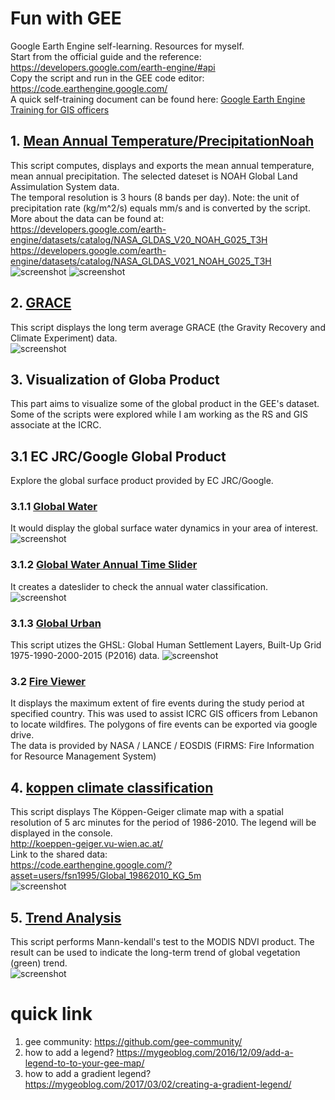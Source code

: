 # Fun with GEE
Google Earth Engine self-learning. Resources for myself.\
Start from the official guide and the reference: https://developers.google.com/earth-engine/#api \
Copy the script and run in the GEE code editor: https://code.earthengine.google.com/ \
A quick self-training document can be found here: [Google Earth Engine Training for GIS officers](https://github.com/fsn1995/GEE-Training-GIS-officers)
## 1. [Mean Annual Temperature/PrecipitationNoah](https://github.com/fsn1995/geeFSN/blob/master/Noah.js)
This script computes, displays and exports the mean annual temperature, mean annual precipitation. The selected dateset is NOAH Global Land Assimulation System data.\
The temporal resolution is 3 hours (8 bands per day). Note: the unit of precipitation rate (kg/m^2/s) equals mm/s and is converted by the script. More about the data can be found at: \
https://developers.google.com/earth-engine/datasets/catalog/NASA_GLDAS_V20_NOAH_G025_T3H \
https://developers.google.com/earth-engine/datasets/catalog/NASA_GLDAS_V021_NOAH_G025_T3H \
![screenshot](pic/MAP.jpg)
![screenshot](pic/MAT.jpg)    
## 2. [GRACE](https://github.com/fsn1995/geeFSN/blob/master/grace.js)
This script displays the long term average GRACE (the Gravity Recovery and Climate Experiment) data.\
![screenshot](pic/grace.png)  
## 3. Visualization of Globa Product
This part aims to visualize some of the global product in the GEE's dataset. Some of the scripts were explored while I am working as the RS and GIS associate at the ICRC.
## 3.1 EC JRC/Google Global Product 
Explore the global surface product provided by EC JRC/Google. 
### 3.1.1 [Global Water](https://github.com/fsn1995/geeFSN/blob/master/GlobalWater.js)
It would display the global surface water dynamics in your area of interest. 
![screenshot](pic/globalwater.png)  
### 3.1.2 [Global Water Annual Time Slider](https://github.com/fsn1995/geeFSN/blob/master/GloablWaterAnnual.js)
It creates a dateslider to check the annual water classification. 
![screenshot](pic/annualwater.png)  
### 3.1.3 [Global Urban](https://github.com/fsn1995/geeFSN/blob/master/GlobalUrban.js)
This script utizes the GHSL: Global Human Settlement Layers, Built-Up Grid 1975-1990-2000-2015 (P2016) data.
![screenshot](pic/globalurban.png)  
### 3.2 [Fire Viewer](https://github.com/fsn1995/geeFSN/blob/master/FireViewer.js)
It displays the maximum extent of fire events during the study period at specified country. This was used to assist ICRC GIS officers from Lebanon to locate wildfires. The polygons of fire events can be exported via google drive.\
The data is provided by NASA / LANCE / EOSDIS (FIRMS: Fire Information for Resource Management System)
## 4. [koppen climate classification](https://github.com/fsn1995/geeFSN/blob/master/koppen.js)
This script displays The Köppen-Geiger climate map with a spatial resolution of 5 arc minutes for the period of 1986-2010. The legend will be displayed in the console.\
http://koeppen-geiger.vu-wien.ac.at/ \
Link to the shared data:\
https://code.earthengine.google.com/?asset=users/fsn1995/Global_19862010_KG_5m \
![screenshot](pic/koppen.png)  
## 5. [Trend Analysis](https://github.com/fsn1995/geeFSN/blob/master/mannKendall.js)
This script performs Mann-kendall's test to the MODIS NDVI product. The result can be used to indicate the long-term trend of global vegetation (green) trend.\
![screenshot](pic/mannkendal.jpg)
# quick link
1) gee community: 
https://github.com/gee-community/
2) how to add a legend?
https://mygeoblog.com/2016/12/09/add-a-legend-to-to-your-gee-map/
3) how to add a gradient legend?
https://mygeoblog.com/2017/03/02/creating-a-gradient-legend/